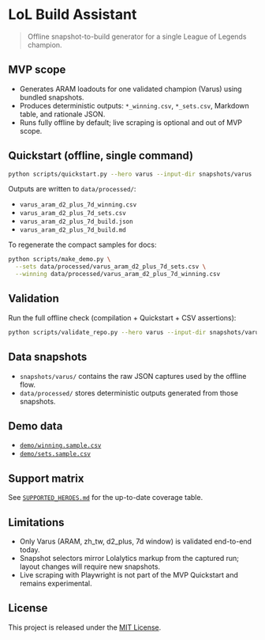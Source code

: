 # LoL Build Assistant
> Offline snapshot-to-build generator for a single League of Legends champion.

## MVP scope
- Generates ARAM loadouts for one validated champion (Varus) using bundled snapshots.
- Produces deterministic outputs: `*_winning.csv`, `*_sets.csv`, Markdown table, and rationale JSON.
- Runs fully offline by default; live scraping is optional and out of MVP scope.

## Quickstart (offline, single command)
```bash
python scripts/quickstart.py --hero varus --input-dir snapshots/varus
```
Outputs are written to `data/processed/`:
- `varus_aram_d2_plus_7d_winning.csv`
- `varus_aram_d2_plus_7d_sets.csv`
- `varus_aram_d2_plus_7d_build.json`
- `varus_aram_d2_plus_7d_build.md`

To regenerate the compact samples for docs:
```bash
python scripts/make_demo.py \
  --sets data/processed/varus_aram_d2_plus_7d_sets.csv \
  --winning data/processed/varus_aram_d2_plus_7d_winning.csv
```

## Validation
Run the full offline check (compilation + Quickstart + CSV assertions):
```bash
python scripts/validate_repo.py --hero varus --input-dir snapshots/varus --offline
```

## Data snapshots
- `snapshots/varus/` contains the raw JSON captures used by the offline flow.
- `data/processed/` stores deterministic outputs generated from those snapshots.

## Demo data
- [`demo/winning.sample.csv`](demo/winning.sample.csv)
- [`demo/sets.sample.csv`](demo/sets.sample.csv)

## Support matrix
See [`SUPPORTED_HEROES.md`](SUPPORTED_HEROES.md) for the up-to-date coverage table.

## Limitations
- Only Varus (ARAM, zh_tw, d2_plus, 7d window) is validated end-to-end today.
- Snapshot selectors mirror Lolalytics markup from the captured run; layout changes will require new snapshots.
- Live scraping with Playwright is not part of the MVP Quickstart and remains experimental.

## License
This project is released under the [MIT License](LICENSE).
